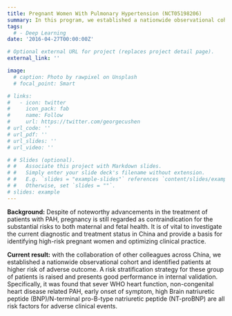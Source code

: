 ```yaml
---
title: Pregnant Women With Pulmonary Hypertension (NCT05198206)
summary: In this program, we established a nationwide observational cohort and identified patients at higher risk of adverse outcome with the collaboration of other colleagues across China.
tags:
  # - Deep Learning
date: '2016-04-27T00:00:00Z'

# Optional external URL for project (replaces project detail page).
external_link: ''

image:
  # caption: Photo by rawpixel on Unsplash
  # focal_point: Smart

# links:
#   - icon: twitter
#     icon_pack: fab
#     name: Follow
#     url: https://twitter.com/georgecushen
# url_code: ''
# url_pdf: ''
# url_slides: ''
# url_video: ''

# # Slides (optional).
# #   Associate this project with Markdown slides.
# #   Simply enter your slide deck's filename without extension.
# #   E.g. `slides = "example-slides"` references `content/slides/example-slides.md`.
# #   Otherwise, set `slides = ""`.
# slides: example
---
```

**Background:** Despite of noteworthy advancements in the treatment of patients with PAH, pregnancy is still regarded as contraindication for the substantial risks to both maternal and fetal health. It is of vital to investigate the current diagnostic and treatment status in China and provide a basis for identifying high-risk pregnant women and optimizing clinical practice.

**Current result:** with the collaboration of other colleagues across China, we established a nationwide observational cohort and identified patients at higher risk of adverse outcome. A risk stratification strategy for these group of patients is raised and presents good performance in internal validation. Specifically, it was found that sever WHO heart function, non-congenital heart disease related PAH, early onset of symptom, high Brain natriuretic peptide (BNP)/N-terminal pro-B-type natriuretic peptide (NT-proBNP) are all risk factors for adverse clinical events.
